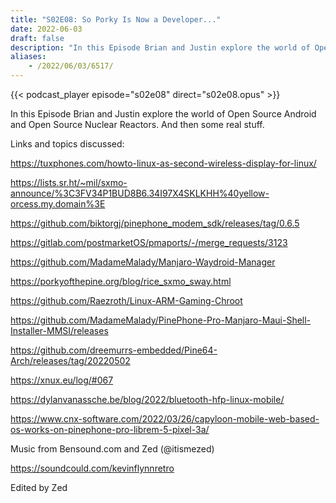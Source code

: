 ```yaml
---
title: "S02E08: So Porky Is Now a Developer..."
date: 2022-06-03
draft: false
description: "In this Episode Brian and Justin explore the world of Open Source Android and Open Source Nuclear Reactors. And then some real stuff."
aliases:
    - /2022/06/03/6517/
---
```


{{< podcast_player episode="s02e08" direct="s02e08.opus" >}}

In this Episode Brian and Justin explore the world of Open Source Android and Open Source Nuclear Reactors. And then some real stuff.

Links and topics discussed:

https://tuxphones.com/howto-linux-as-second-wireless-display-for-linux/

https://lists.sr.ht/~mil/sxmo-announce/%3C3FV34P1BUD8B6.34I97X4SKLKHH%40yellow-orcess.my.domain%3E

https://github.com/biktorgj/pinephone_modem_sdk/releases/tag/0.6.5

https://gitlab.com/postmarketOS/pmaports/-/merge_requests/3123

https://github.com/MadameMalady/Manjaro-Waydroid-Manager

https://porkyofthepine.org/blog/rice_sxmo_sway.html

https://github.com/Raezroth/Linux-ARM-Gaming-Chroot

https://github.com/MadameMalady/PinePhone-Pro-Manjaro-Maui-Shell-Installer-MMSI/releases

https://github.com/dreemurrs-embedded/Pine64-Arch/releases/tag/20220502

https://xnux.eu/log/#067

https://dylanvanassche.be/blog/2022/bluetooth-hfp-linux-mobile/

https://www.cnx-software.com/2022/03/26/capyloon-mobile-web-based-os-works-on-pinephone-pro-librem-5-pixel-3a/

Music from Bensound.com and Zed (@itismezed)

https://soundcould.com/kevinflynnretro

Edited by Zed
